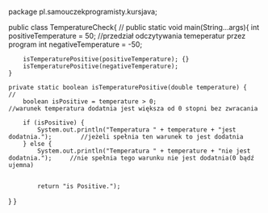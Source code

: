 package pl.samouczekprogramisty.kursjava;

public class TemperatureCheck{                                    //
    public static void main(String...args){
        int positiveTemperature = 50;                                     //przedział odczytywania temeperatur przez program
        int negativeTemperature = -50;

        isTemperaturePositive(positiveTemperature); {}
        isTemperaturePositive(negativeTemperature);
    }

    private static boolean isTemperaturePositive(double temperature) {      //
        boolean isPositive = temperature > 0;                                     //warunek temperatura dodatnia jest większa od 0 stopni bez zwracania

        if (isPositive) {
            System.out.println("Temperatura " + temperature + "jest dodatnia.");        //jeżeli spełnia ten warunek to jest dodatnia
        } else {
            System.out.println("Temperatura " + temperature + "nie jest dodatnia.");     //nie spełnia tego warunku nie jest dodatnia(0 bądź ujemna)


            return "is Positive.");
}
}
